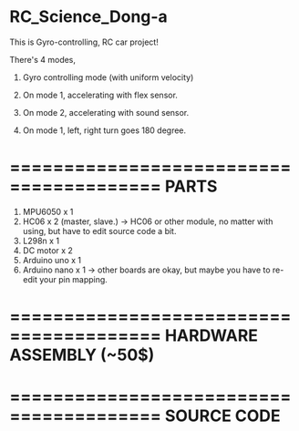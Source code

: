 # RC_Science_Dong-a


This is Gyro-controlling, RC car project!


There's 4 modes,

1. Gyro controlling mode (with uniform velocity)

2. On mode 1, accelerating with flex sensor.

3. On mode 2, accelerating with sound sensor.

4. On mode 1, left, right turn goes 180 degree.



========================================
PARTS
========================================

1. MPU6050 x 1
2. HC06 x 2 (master, slave.)
        -> HC06 or other module, no matter with using, but have to edit source code a bit.
3. L298n x 1
4. DC motor x 2
5. Arduino uno x 1
6. Arduino nano x 1
        -> other boards are okay, but maybe you have to re-edit your pin mapping.





========================================
HARDWARE ASSEMBLY (~50$)
========================================




========================================
SOURCE CODE
========================================
